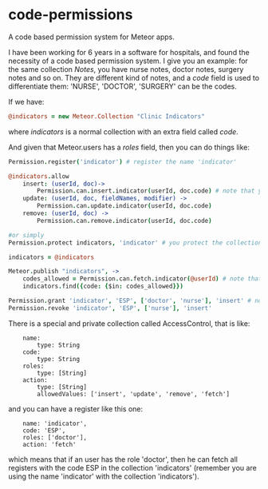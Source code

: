 code-permissions
================

A code based permission system for Meteor apps.

I have been working for 6 years in a software for hospitals, and found the necessity of a code based permission system. I give you an example: for the same collection *Notes*, you have nurse notes, doctor notes, surgery notes and so on. They are different kind of notes, and a *code* field is used to differentiate them: 'NURSE', 'DOCTOR', 'SURGERY' can be the codes.

If we have:

```coffee
@indicators = new Meteor.Collection "Clinic Indicators"
```

where *indicators* is a normal collection with an extra field called *code*.

And given that Meteor.users has a *roles* field, then you can do things like:

```coffee
Permission.register('indicator') # register the name 'indicator'

@indicators.allow
    insert: (userId, doc)->
        Permission.can.insert.indicator(userId, doc.code) # note that you use the name indicator that you have registered.
    update: (userId, doc, fieldNames, modifier) ->
        Permission.can.update.indicator(userId, doc.code)
    remove: (userId, doc) ->
        Permission.can.remove.indicator(userId, doc.code)

#or simply
Permission.protect indicators, 'indicator' # you protect the collection indicators with the name indicator

indicators = @indicators

Meteor.publish "indicators", ->
    codes_allowed = Permission.can.fetch.indicator(@userId) # note that you use the name indicator
    indicators.find({code: {$in: codes_allowed}})

Permission.grant 'indicator', 'ESP', ['doctor', 'nurse'], 'insert' # note you use the name indicator
Permission.revoke 'indicator', 'ESP', ['nurse'], 'insert'    
```

There is a special and private collection called AccessControl, that is like:

```
    name: 
        type: String
    code:
        type: String
    roles:
        type: [String]
    action:
        type: [String]
        allowedValues: ['insert', 'update', 'remove', 'fetch']
```

and you can have a register like this one:

```
    name: 'indicator',
    code: 'ESP',
    roles: ['doctor'],
    action: 'fetch'
```

which means that if an user has the role 'doctor', then he can fetch all registers with the code ESP in the collection 'indicators' (remember you are using the name 'indicator' with the collection 'indicators').


